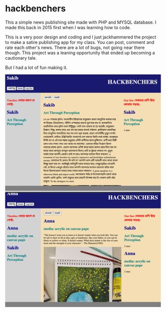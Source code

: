 # hackbenchers

This a simple news publishing site made with PHP and MYSQL database. 
I made this back in 2015 first when I was learning how to code. 

This is a very poor design and coding and I just jackhammered the project to make a satire publishing app for my class.
You can post, comment and rate each other's news. There are a lot of bugs, not going near there though. This project was a leaning opportunity that ended up becoming a cautionary tale.


But I had a lot of fun making it. 

<img src="demo.jpg" alt="DEMO" />

<img src="Demo_Anna.jpg" alt="DEMO" />
